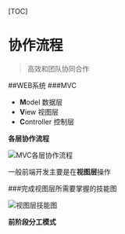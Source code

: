 [TOC]

# 协作流程



> 高效和团队协同合作

##WEB系统
###MVC
- **M**odel 数据层  
- **V**iew 视图层
- **C**ontroller 控制层

**各层协作流程**

![MVC各层协作流程](http://i13.tietuku.com/231238ea0438f0abs.png)

一般前端开发主要是在**视图层**操作

###完成视图层所需要掌握的技能图

![视图层技能图](http://i11.tietuku.com/a7b46691563a69fdt.jpg)

**前阶段分工模式**

